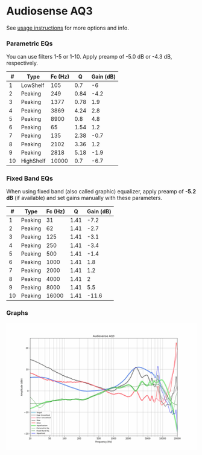 # Audiosense AQ3
See [usage instructions](https://github.com/jaakkopasanen/AutoEq#usage) for more options and info.

### Parametric EQs
You can use filters 1-5 or 1-10. Apply preamp of -5.0 dB or -4.3 dB, respectively.

|   # | Type      |   Fc (Hz) |    Q |   Gain (dB) |
|-----|-----------|-----------|------|-------------|
|   1 | LowShelf  |       105 | 0.7  |        -6   |
|   2 | Peaking   |       249 | 0.84 |        -4.2 |
|   3 | Peaking   |      1377 | 0.78 |         1.9 |
|   4 | Peaking   |      3869 | 4.24 |         2.8 |
|   5 | Peaking   |      8900 | 0.8  |         4.8 |
|   6 | Peaking   |        65 | 1.54 |         1.2 |
|   7 | Peaking   |       135 | 2.38 |        -0.7 |
|   8 | Peaking   |      2102 | 3.36 |         1.2 |
|   9 | Peaking   |      2818 | 5.18 |        -1.9 |
|  10 | HighShelf |     10000 | 0.7  |        -6.7 |

### Fixed Band EQs
When using fixed band (also called graphic) equalizer, apply preamp of **-5.2 dB** (if available) and set gains manually with these parameters.

|   # | Type    |   Fc (Hz) |    Q |   Gain (dB) |
|-----|---------|-----------|------|-------------|
|   1 | Peaking |        31 | 1.41 |        -7.2 |
|   2 | Peaking |        62 | 1.41 |        -2.7 |
|   3 | Peaking |       125 | 1.41 |        -3.1 |
|   4 | Peaking |       250 | 1.41 |        -3.4 |
|   5 | Peaking |       500 | 1.41 |        -1.4 |
|   6 | Peaking |      1000 | 1.41 |         1.8 |
|   7 | Peaking |      2000 | 1.41 |         1.2 |
|   8 | Peaking |      4000 | 1.41 |         2   |
|   9 | Peaking |      8000 | 1.41 |         5.5 |
|  10 | Peaking |     16000 | 1.41 |       -11.6 |

### Graphs
![](./Audiosense%20AQ3.png)
